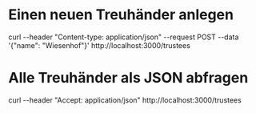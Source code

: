 # Einen neuen Treuhänder anlegen
curl --header "Content-type: application/json" --request POST --data '{"name": "Wiesenhof"}' http://localhost:3000/trustees

# Alle Treuhänder als JSON abfragen
curl --header "Accept: application/json" http://localhost:3000/trustees
